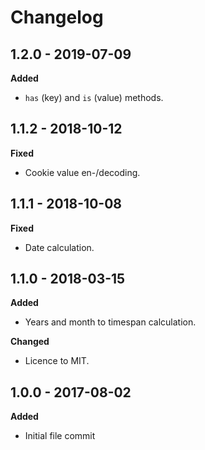 # Changelog

## 1.2.0 - 2019-07-09
**Added**

* `has` (key) and `is` (value) methods. 

## 1.1.2 - 2018-10-12
**Fixed**

* Cookie value en-/decoding.

## 1.1.1 - 2018-10-08
**Fixed**

* Date calculation.

## 1.1.0 - 2018-03-15
**Added**

* Years and month to timespan calculation.

**Changed**

* Licence to MIT.

## 1.0.0 - 2017-08-02
**Added**

* Initial file commit
